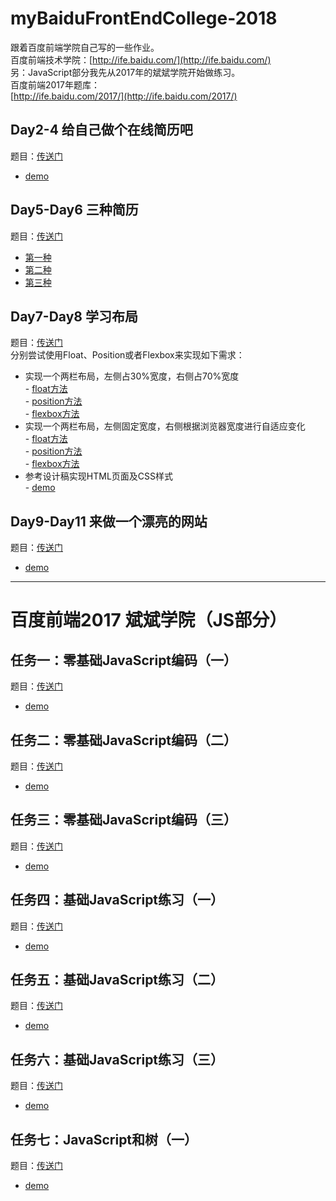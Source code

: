 # myBaiduFrontEndCollege-2018
跟着百度前端学院自己写的一些作业。<br>
百度前端技术学院：[http://ife.baidu.com/](http://ife.baidu.com/) <br>
另：JavaScript部分我先从2017年的斌斌学院开始做练习。<br>
百度前端2017年题库： <br>
[http://ife.baidu.com/2017/](http://ife.baidu.com/2017/)
## Day2-4 给自己做个在线简历吧
题目：[传送门](http://ife.baidu.com/course/detail/id/36)
- [demo](https://codepen.io/Moltemort/pen/QVEmwP) <br>
## Day5-Day6 三种简历
题目：[传送门](http://ife.baidu.com/course/detail/id/40)
- [第一种](https://mcbihv.github.io/myBaiduFrontEndCollege-2018/Day5&6-ThreeMethodofResume/method1/Resume.html) <br>
- [第二种](https://mcbihv.github.io/myBaiduFrontEndCollege-2018/Day5&6-ThreeMethodofResume/method2/main.html) <br>
- [第三种](https://mcbihv.github.io/myBaiduFrontEndCollege-2018/Day5&6-ThreeMethodofResume/method3/resume.html) <br>
## Day7-Day8 学习布局
题目：[传送门](http://ife.baidu.com/course/detail/id/42) <br>
分别尝试使用Float、Position或者Flexbox来实现如下需求：<br>
- 实现一个两栏布局，左侧占30%宽度，右侧占70%宽度 <br>
      - [float方法](https://mcbihv.github.io/myBaiduFrontEndCollege-2018/Day7-8%20NumerousLayouts+SpecifiedDesign/task1/task1-float/task1.html) <br>
      - [position方法](https://mcbihv.github.io/myBaiduFrontEndCollege-2018/Day7-8%20NumerousLayouts+SpecifiedDesign/task1/task1-position/task1.html) <br>
      - [flexbox方法](https://mcbihv.github.io/myBaiduFrontEndCollege-2018/Day7-8%20NumerousLayouts+SpecifiedDesign/task1/task1-flex/task1.html) <br>
- 实现一个两栏布局，左侧固定宽度，右侧根据浏览器宽度进行自适应变化 <br>
      - [float方法](https://mcbihv.github.io/myBaiduFrontEndCollege-2018/Day7-8%20NumerousLayouts+SpecifiedDesign/task2/task2-float/task2.html) <br>
      - [position方法](https://mcbihv.github.io/myBaiduFrontEndCollege-2018/Day7-8%20NumerousLayouts+SpecifiedDesign/task2/task2-position/task2.html) <br>
      - [flexbox方法](https://mcbihv.github.io/myBaiduFrontEndCollege-2018/Day7-8%20NumerousLayouts+SpecifiedDesign/task2/task2-flex/task2.html) <br>
- 参考设计稿实现HTML页面及CSS样式 <br>
      - [demo](https://mcbihv.github.io/myBaiduFrontEndCollege-2018/Day7-8%20NumerousLayouts+SpecifiedDesign/SpecifiedDesign/specifiedDesign.html)
## Day9-Day11 来做一个漂亮的网站
题目：[传送门](http://ife.baidu.com/course/detail/id/43)
- [demo](https://mcbihv.github.io/myBaiduFrontEndCollege-2018/Day9-11_helloLayout/helloLayout.html)

---
# 百度前端2017 斌斌学院（JS部分）

## 任务一：零基础JavaScript编码（一）
题目：[传送门](http://ife.baidu.com/2017/course/detail/id/93)
- [demo](https://mcbihv.github.io/myBaiduFrontEndCollege-2018/2017-BBCollege/零基础JavaScirpt练习/task1/task1.html)

## 任务二：零基础JavaScript编码（二）

题目：[传送门](http://ife.baidu.com/2017/course/detail/id/91)
- [demo](https://mcbihv.github.io/myBaiduFrontEndCollege-2018/2017-BBCollege/零基础JavaScirpt练习/task2/task2.html)

## 任务三：零基础JavaScript编码（三）
题目：[传送门](http://ife.baidu.com/2017/course/detail/id/98)
- [demo](https://mcbihv.github.io/myBaiduFrontEndCollege-2018/2017-BBCollege/零基础JavaScirpt练习/task3/task3.html)

## 任务四：基础JavaScript练习（一）
题目：[传送门](http://ife.baidu.com/2017/course/detail/id/103)
- [demo](https://mcbihv.github.io/myBaiduFrontEndCollege-2018/2017-BBCollege/基础JavaScript练习/task1/task1.html)

## 任务五：基础JavaScript练习（二）
题目：[传送门](http://ife.baidu.com/2017/course/detail/id/105)
- [demo](https://mcbihv.github.io/myBaiduFrontEndCollege-2018/2017-BBCollege/基础JavaScript练习/task2/task2.html)

## 任务六：基础JavaScript练习（三）
题目：[传送门](http://ife.baidu.com/2017/course/detail/id/107)
- [demo](https://mcbihv.github.io/myBaiduFrontEndCollege-2018/2017-BBCollege/基础JavaScript练习/task3/task3.html)

## 任务七：JavaScript和树（一）
题目：[传送门](http://ife.baidu.com/2017/course/detail/id/108)
- [demo](https://mcbihv.github.io/myBaiduFrontEndCollege-2018/2017-BBCollege/JavaScript和树/task1//task1.html)
